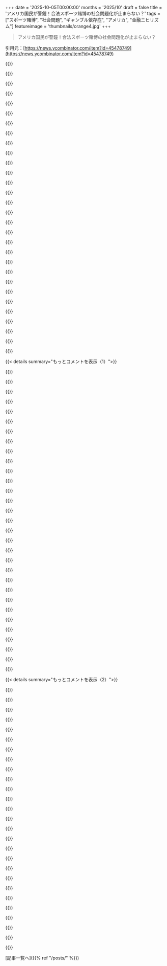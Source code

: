 +++
date = '2025-10-05T00:00:00'
months = '2025/10'
draft = false
title = 'アメリカ国民が警鐘！合法スポーツ賭博の社会問題化が止まらない？'
tags = ["スポーツ賭博", "社会問題", "ギャンブル依存症", "アメリカ", "金融ニヒリズム"]
featureimage = 'thumbnails/orange4.jpg'
+++

> アメリカ国民が警鐘！合法スポーツ賭博の社会問題化が止まらない？

引用元：[https://news.ycombinator.com/item?id=45478749](https://news.ycombinator.com/item?id=45478749)




{{<matomeQuote body="ギャンブルの合法化と人気ってさ、単なる不道徳とか社会への悪影響だけじゃないんだよね。人々が「この社会システムじゃどうせ俺らの生活は良くならない」って希望を失ってる証拠なんだよ。努力しても報われないなら、運命はただの偶然なんだから、一発逆転狙ってギャンブルに金突っ込むしかない、って感覚だね。" userName="keiferski" createdAt="2025/10/05 07:19:07" color="#45d325">}}




{{<matomeQuote body="ギャンブル自体は不道徳じゃないと思うな。問題は、ごく一部の人が依存症になって、有り金全部どころかそれ以上を賭けにつぎ込んじゃうこと。業界の儲けのほとんどが、その依存症の人たちから出てるっていうのが実態だよね。" userName="victorbjorklund" createdAt="2025/10/05 08:27:41" color="">}}




{{<matomeQuote body="ギャンブルって、すごく厳しいルールがない限り、だいたいマイナスな結果しかないんだよね。やってることで何か価値を生んだり、中立的だったりすることなんてないから、不道徳だって言われてもしょうがないんじゃないかな。" userName="tgv" createdAt="2025/10/05 09:43:18" color="">}}




{{<matomeQuote body="「人々がシステムに希望を失ってる」って話だけど、Kyla Scanlonって人がこれを「金融ニヒリズム」って呼んでるらしいよ。https://kyla.substack.com/p/gen-z-and-financial-nihilism<br>彼女は、仮想通貨やBTCが流行ったのも、みんなが金銭的な成功への別の道を見つけられないから「一発当てたい」って思ってる証拠だって考えてるんだってさ。" userName="throw0101d" createdAt="2025/10/05 14:55:12" color="#785bff">}}




{{<matomeQuote body="ギャンブルの倫理について話すことはできるけどさ、イスラム教、キリスト教、ヒンドゥー教とか、世界のほとんどの倫理観では強く反対されてるよね。ギャンブルが広まると社会に悪い影響が出るってのは、ほとんどの文明が昔から知ってる当たり前の結論だと思うな。https://en.wikipedia.org/wiki/Gambling#Religious_views" userName="keiferski" createdAt="2025/10/05 08:39:50" color="#785bff">}}




{{<matomeQuote body="若い子が経済的に苦しいのって、スクリーンに時間使いすぎてるのとどれくらい関係あるのかなってマジで思うんだよね。Z世代って1日9時間も見てるらしいし、18〜24歳のアメリカ人だとソーシャルメディアだけで3時間以上だって。若い子を不利にする社会や構造的な要因はいっぱいあるって認めるけど、人には選択の自由もあるじゃん。俺が20代の頃は、仕事も趣味もソフト開発で、好きだからずっと技術磨いてたよ。まあ、製品を中毒性高くしてる心理学者がいるから、若い子を責めるのはunfair かもしれないけどね。だから俺ら年長者が何かすべきなのかも。正直、「スマホやめて何かやれ！」って老害発言の自覚はある。うちの子にも言ってるけど効果なし。でもさ、これって筋通ってる？それとも単なる被害者非難？" userName="adriand" createdAt="2025/10/05 15:57:36" color="#785bff">}}




{{<matomeQuote body="「厳しいルール」の定義がないから反論は難しいけど、ギャンブルにも良い面はあるよ。例えば、保険はリスク集約で経済破綻を防ぐけど、トラブルに賭けてるようなもんだし。市場の流動性も価格変動に賭ける人がいてこそだしね。あと、インフラとかチャリティも宝くじで資金調達されてきたし、高額な物を共同購入するみたいな形でも使われる。これらは規制なしでもメリットあるけど、適切な規制があった方がもっと良い結果になるみたいだね。" userName="kqr" createdAt="2025/10/05 14:23:55" color="#ff33a1">}}




{{<matomeQuote body="「厳しいルール」ってのは、主催者が利益を得ないこととか、個人ごとの損失上限のことね。でも、どのルールならギャンブルが中立になるかはわかんない。インフラは税金で払うべきでしょ、公平で予測可能だし。保険はギャンブルじゃないな。偶然要素はあるけど、それは違う。適正価格で大きな損失に備えるんであって、支払わないことを願うものだから。宝くじ形式の販売は搾取だよ。" userName="tgv" createdAt="2025/10/05 14:40:00" color="#ff33a1">}}




{{<matomeQuote body="「主催者の利益なし」って言うなら、ギャンブルだけじゃなく全てのビジネスを排除してることになるよ。前のコメントで挙げた例は全部、主催者が利益を出してるしね。特に保険は社会にとって明らかにプラスで、実際にはギャンブルだよ。必要なければ何もペイアウトされないけど、もし必要になったら莫大な金額が支払われる、比較的小さな賭けをしてるんだからさ。" userName="dpark" createdAt="2025/10/05 15:30:51" color="#38d3d3">}}




{{<matomeQuote body="システムが生活を良くしてくれるって期待を人々が失ってることの表れだね。大筋では同意するけど、賭博サイトにお金をつぎ込む前に貯蓄や投資を考えるべきだよ。ギャンブルは人生を良くする保証がない唯一の選択肢なんだから。人生が良くならない主な理由は、何も行動してないことじゃないかな。英語圏のほとんどの国じゃお金の供給量が年5%以上増えてるんだから、その一部でも手に入れる方法を見つけなよ。もしお金の使い道が本当に思いつかないなら、友達にあげれば？そうすれば、少なくとも困った時の社会的なつながりになるかもね。" userName="roenxi" createdAt="2025/10/05 08:02:43" color="">}}




{{<matomeQuote body="ギャンブルだけじゃないよ。インフルエンサーやVC文化も「一攫千金か、さもなくば破滅」っていう考え方を煽ってる。HNでも「500万ドルじゃ引退するには少なすぎる」なんて意見を見たよ。それ以上貯めるには、非合理的なリスク（つまりギャンブル）を取るしかない。<br>GenZ世代は3方面から圧迫されてる。まず、長期的な安定を約束する職が少ないこと（特にSWEはプレッシャーを感じてる）。次に、ソーシャルメディアが良い生活の基準を上げちゃったこと。最後に、NIMBYや不透明な医療政策が、マズローの欲求段階説の最も低い（そして最も数値化できる）側面（安全の欲求）を手の届かないものにしてる。<br>ギャンブルは症状なんだ。今どき、良い債券なんてないから人々は投資しない。同じように、安定した仕事なんてほとんどないから、誰も投資しないんだ。<br>住宅改革、透明性のある医療、そして少しの労働者保護があれば、安定した意思決定を促す上で大きく役立つはずだよ。" userName="screye" createdAt="2025/10/05 16:37:13" color="#38d3d3">}}




{{<matomeQuote body="ギャンブルは悪い行動を助長して作り出す。仕事で数晩、地元の州公認カジノに滞在する機会があったんだ。試してみて、人間観察してみなよ。せいぜい、音楽やコンベンション活動と関連してるグループが楽しんでるくらい。ほとんどは憂鬱で、年寄りが年金をくだらないスロットマシンで浪費してる。最悪の場合、テーブルやポーカーゲームで露骨な犯罪行為、つまりマネーロンダリングが見られるよ。唯一良いと思ったギャンブルは、イギリスやアイルランドにある国営宝くじ債券だけ。基本的には宝くじのCDみたいなもんで、利子が賞金になるけど、元金は残るんだ。オンラインスポーツ賭博はひどいね。うちの息子は13歳だけど、多くの男の子がスポーツ賭博に完全に夢中になってる。お金を稼ぐ前から中毒者を作ってるよ。" userName="Spooky23" createdAt="2025/10/05 15:59:56" color="#ff5c5c">}}




{{<matomeQuote body="ギャンブル問題を抱えている人の圧倒的多数は、こんな合理的な金銭的判断をしてないよ。彼らは、できるだけ多くのお金を引き出そうとする悪質な業者によって強化された、習慣的な行動をしてるだけだ。<br>これは特に“伝統的な”オフラインギャンブルや宝くじで顕著だね。低所得者は、合理的な金融戦略としてではなく、一種の学習性無力感から習慣的にそれらをやってるんだ。https://fortune.com/2024/04/04/lottery-tickets-poor-rich-inc..." userName="keiferski" createdAt="2025/10/05 08:15:56" color="#785bff">}}




{{<matomeQuote body="これには100%同意だね。ギャンブルだけでなく、成功への着実な道筋があるっていう考えが、基本的に消え去ったことだよ。ある調査[1]で、経済的成功にはいくら必要か尋ねたところ、Zoomer世代の平均は1000万ドルで、ミレニアル世代のほぼ2倍、ブーマー世代の10倍だったんだ。多くの人がZoomer世代を世間知らずで金融リテラシーがないって批判したけど、僕が思うに、30歳以下のほとんどの人は、これまでの人生のトレンドを見て、人生にものすごい変動があるだろうから、嵐を乗り切るには莫大なお金が必要だと判断したんだと思うよ。[1] https://fortune.com/2025/01/20/gen-z-9-5-million-financially..." userName="nharada" createdAt="2025/10/05 17:44:50" color="#ff5733">}}




{{<matomeQuote body="うん、多くの場合そうだろうね。でも、慢性的に非合理的な決定をする人の話から始まったら、人生は少し希望がないように見えるだろう。問題は、彼らが諦めていることと同じくらい、合理的な決定をしていないことだよ。<br>スレッドの元のコメントは「成功への梯子が存在しない、または存在しないと認識される状況でギャンブルは繁栄する」って言ってたけど、問題は、そういう人たちは梯子があっても登れないことだと思う。成功の梯子を登るには、合理的な行動者の握力が必要だ。もし誰かがギャンブルをしているなら、一番の問題はシステムそのものではなく、何らかの理由で投資の概念を根本的に理解していないことなんだ。ギャンブル政策を変えても、その人を助けることはできないよ。もし自分で投資しないなら、最終的には常に、ギャンブルや他の悪癖でお金を非合理的に浪費しようと、投資する誰かの慈善に頼ることになるんだからね。" userName="roenxi" createdAt="2025/10/05 08:29:25" color="">}}




{{<matomeQuote body="13歳の子たちは何してるの？フェイクマネーのスポーツ賭博プラットフォームなの、それとも実際にお金を使ってるの？" userName="Retr0id" createdAt="2025/10/05 16:30:45" color="">}}




{{<matomeQuote body="僕ら、明らかに社会に対する見方が違うみたいだね。君のは厳密に金融的なレンズを通して見てるように思えるけど、間違ってたら教えてね。’大きく勝つ可能性もある‘？いや、そうじゃない。君は（おそらくもっと大きな）損失をどこかで被っただけだよ。見返りなんてない。保険は、個人や社会にとって大きな損失を耐えられるものにする。ギャンブルとは違うんだ。" userName="tgv" createdAt="2025/10/05 17:04:18" color="">}}




{{<matomeQuote body="「月に500ドル賭けて、僕がガンになることに賭ける」って言ったらどうかな。保険には間違いなく社会的な利益があるよ。でも、それは間違いなくギャンブルでもあるんだ。" userName="dpark" createdAt="2025/10/05 17:45:12" color="">}}




{{<matomeQuote body="’1000万ドル‘？ああ、じゃあ彼らは単に虚偽に基づいて人生の決断をしてるってこと？笑<br>世界は今と違うのは知ってるけど、僕は2008年の金融危機後、高校を卒業したんだ。このZoomer世代の悲観論の多くは、ミレニアル世代について言われてたこととそっくりだね。<br>でも僕は（そして未来の妻も）、ただ州立大学に州内学費で通ったんだ。IT／工学系の学位を借金（5桁）して取ったよ。アップダウン（レイオフも含め）ありながらも、この業界で10年くらい働いてきた。借金は完済した。生活費の高い都市で良いアパートに住んだ。5年貯蓄（超節約ってわけじゃなくて、賢くやったって感じかな。例えば、08年型シビックをずっと乗り続けたとか）して、良い家を手に入れた。そして今じゃ赤ちゃんがいて、片方だけが働いてる（もう片方は在宅勤務だけどね）。<br>僕らは両親から多額の寄付をもらったわけじゃない（大学の貯蓄はいくらか助けになったけど、それは僕の子供にもしてるよ）。一流の立派な学校に行ったわけでもない。学校でずば抜けて優秀だったわけでもない。<br>でも肝心なのは、両手上げてシステムはダメだって言わなかったことだよ。08年の危機以来、浮き沈みがあったけど、参加しないことが失う主な方法だったんだ。だからそう、成功には1000万ドル必要だなんて、めちゃくちゃ間違ったことを考えるのはバカげてるし、自己破壊的だよ、はは。" userName="whateveracct" createdAt="2025/10/05 21:14:18" color="#ff5c5c">}}




{{<matomeQuote body="貧しい人々が不合理だから貧しいのであって、何十億ドル規模の企業が依存性のある行動を意図的に植え付けてお金を搾取しているというシステム的な要因は関係ない、という意見は、貧しい人々（というか一般の人々）がどう機能するかを全く理解していないね。もう何も言えないよ。" userName="keiferski" createdAt="2025/10/05 08:36:34" color="#45d325">}}




{{<matomeQuote body="息子は、友達のお父さんが賭けをさせてくれるって言ってたよ。「おい、今夜のワイルドカードゲームはどっちが好き？10ドル賭けてやるよ」ってね。親が子供にアルコールとか年齢制限があるものを与えるのとは違う見方だよね。スポーツが日常の会話やチームへの自己同一性（“we” need to win this game）で果たす役割を考えると、「賭けをすると観戦がもっと面白くなる、そうしないと退屈すぎる」って言う知人も何人かいたな。社会やアイデンティティの問題で観ないわけにはいかないからね。「昨夜の試合観た？“we”は崩壊したよ、ひどかった…」って、部族のチャントについていけるようにならないと。" userName="ineedasername" createdAt="2025/10/05 16:49:55" color="#ff33a1">}}




{{<matomeQuote body="＞金持ちになれる可能性があるものにお金を投げてもいいだろうね<br>スポーツ賭博で金持ちになる人なんていないと思うよ。宝くじみたいにジャックポットが莫大で当選確率がすごく低いっていうのとは違うんだ。宝くじは誰も当たらなければジャックポットが積み重なっていくけど、スポーツ賭博ではギャンブラーはスポーツイベントの結果に基づいて常に勝つか負けるかだから、キャリーオーバーなんてないしね。" userName="lapcat" createdAt="2025/10/05 11:26:55" color="">}}




{{<matomeQuote body="長時間スクリーンを見ることで困難が生じるのは確かだけど、それが悪い雇用市場の原因じゃないね。“スクリーン”効果なんて存在しないよ。でも、CS（コンピューターサイエンス）プログラムの学生数はここ数年でかなり増えて、情熱の違いが影響してるのを見てきたんだ。友達2人が去年卒業したけど、2人とも大学卒業時にはオファーがゼロだった（これは今の普通で、またもやスクリーンタイムとは全く関係ない）。1人はコーディングに情熱があって、サイドプロジェクトやLeetCodeを続け、1年間ボバショップで働いた後にテック企業で職を得たよ。もう1人はコーディングに苦戦して、口では情熱がないと言ってたし（不平ばかり言ってて、面接の準備もあまりしなかった）、数ヶ月の就職活動で諦めてしまったね。これはあくまで一例だけど、今日の雇用市場では一般的に言えることだろうな。でも、市場が核心的な問題で、次に個人の努力する意欲が来るね。どちらもスクリーンタイムとは関係ないよ。" userName="jwilber" createdAt="2025/10/05 17:20:07" color="">}}




{{<matomeQuote body="＞広範なギャンブル＝社会への悪影響<br>これは相関関係と因果関係を混同してるよね。あなたもGP（元の投稿）で言ってるように、悲惨な社会状況があるからこそ、人々はギャンブル（あるいはもっと一般的にリスクを取ること）を抜け出す唯一の有効な選択肢として見るんだよ。" userName="kqr" createdAt="2025/10/05 12:17:42" color="">}}




{{<matomeQuote body="Wikiページによると、聖書の視点から見るとキリスト教はギャンブル自体には問題ないみたいだよ。<br>＞聖書はギャンブルを非難していないが、新約聖書では金持ちになりたいという欲望が何度も問題視されている。<br>そしてカトリック教会の問題は競争なんだって。<br>＞一部の教区牧師は、カジノが教会のビンゴや、ブラックジャック、ルーレット、クラップス、ポーカーなどのゲームが資金集めに使われる毎年恒例の祭りの客を奪うという理由でも反対している。" userName="1659447091" createdAt="2025/10/05 08:52:20" color="">}}




{{<matomeQuote body="私が13歳の時、両親は夕食時に（少量の）ワインを飲ませてくれたよ。きっと多くの親が子供のために代理でスポーツ賭博をさせているだろうね。おそらく賭けを娯楽の一種として使い、お金がなくなる方法を教えるためだろうね。注意深く行えば良いことにもなると思うし、もちろん間違った方向に行く可能性もあるけど。" userName="SoftTalker" createdAt="2025/10/05 18:21:40" color="">}}




{{<matomeQuote body="＞金持ちになれる可能性がある<br>核心的な問題は、そんな可能性は存在しないってことだよ。もし君が金持ちになるほどの成功したギャンブラーになったら、Jets（ニューヨーク・ジェッツ）がプレイオフから数学的に敗退するよりも早く、全てのプラットフォームからBANされちゃうからね。" userName="bdangubic" createdAt="2025/10/05 13:01:38" color="">}}




{{<matomeQuote body="因果関係が一方向だからといって、もう一方向に行かないとは限らないよね。そういうのを悪循環って呼ぶんだよ。" userName="hollerith" createdAt="2025/10/05 12:45:02" color="">}}




{{<matomeQuote body="カトリック教会の項目にある最初の半分を丸々省略してるのは、非常に誤解を招くやり方だね。カトリック教会は、ギャンブル自体に道徳的な障壁はないという立場をとってるんだよ。ただし、公正で、賭ける側が全員合理的に勝つチャンスがあり、詐欺がなく、関係者が賭けの結果を事前に知っていないこと（知っている場合は開示していること）が条件ね。さらに、賭け金を失っても困らない範囲で、限度額に達したらやめること、動機が娯楽であり、「金銭欲」や生活のためではないこと、という条件を満たしている限り、問題ないとしているんだ。一般的に、カトリックの司教たちは、カジノギャンブルが人々にギャンブル問題や依存症を誘発しがちで、特に貧しい人々に悪影響を及ぼすという理由で反対しているんだよ。また、高利貸し、売春、腐敗、一般的な公衆の不道徳の増加といった二次的な影響を挙げることもあるね。" userName="keiferski" createdAt="2025/10/05 09:06:41" color="#ff33a1">}}




{{<matomeQuote body="「成功への道がない場所でギャンブルが繁栄する」って話は、綺麗事だけど本当にそうかな？ギャンブルって中毒性があるから、社会問題がそんなになくても同じくらい広がるんじゃないかな。" userName="shusaku" createdAt="2025/10/05 09:43:06" color="">}}




{{< details summary="もっとコメントを表示（1）">}}

{{<matomeQuote body="客がスポーツ賭博で金持ちになれないのは、ブックメーカーが勝ち続ける客をBANしたり、賭け金上限を下げたりするからだよ。彼らは裁定取引を防ぐためにオッズも調整してるし。賢い詐欺師のボスやブックメーカーのオーナーは、そりゃ大儲けしてるだろうね。" userName="tpm" createdAt="2025/10/05 11:46:56" color="#ff33a1">}}




{{<matomeQuote body="10年以上前に故郷を離れたんだけど、最近帰ったら労働者階級の貧しい地域に賭博場がめちゃくちゃ増えてて驚いたよ。金持ちの地域には全然ないんだよね。こういう場所って、結局ドラッグとか暴力とか、ろくなもんを呼び寄せるだけ。コミュニティを悪くしてるだけだから、なくなってほしいな。" userName="angarg12" createdAt="2025/10/05 05:43:22" color="#45d325">}}




{{<matomeQuote body="暴力が問題なら、暴力自体に対処すべきだ。ギャンブルは不道徳かもしれないけど、他人の権利を侵害しない限り、違法にするべきじゃない。これは純粋な運任せのゲームに興じる人たちの話だからね。" userName="kriops" createdAt="2025/10/05 05:52:37" color="">}}




{{<matomeQuote body="金持ちの地域に賭博場がないのは、彼らが“低級”なものを排除しようとするからだよ。うちの街でも一番金持ちの地域にあるSafewayだけは宝くじを売ってないもん。そういうこと。" userName="darth_avocado" createdAt="2025/10/05 06:37:29" color="">}}




{{<matomeQuote body="まあ、裕福な人たちは金融市場でギャンブルしてるんじゃないかな？" userName="331c8c71" createdAt="2025/10/05 06:56:05" color="">}}




{{<matomeQuote body="個人間のポーカーは問題ないけど、人を操って金をむしり取るような企業ギャンブルは全然違う話だよ。あれは個人を破滅させ、家族や社会まで壊す。心理的なトリックで同意を歪めるから、規制をかけるべき。搾取的な資本家が個人の自決権や幸福を奪うべきじゃないし、企業ギャンブルにはもっと厳しい規制が必要だね。" userName="soulofmischief" createdAt="2025/10/05 07:35:45" color="#45d325">}}




{{<matomeQuote body="ギャンブル中毒で家を失った人もいるんだ。その影響は家族にとって相当大きいと思うよ。" userName="Kudos" createdAt="2025/10/05 06:46:27" color="">}}




{{<matomeQuote body="スポーツ賭博って純粋な運任せじゃないけど、ブックメーカーのビジネスモデルは倫理的に問題ありだね。ほとんどの客は、自分たちが統計モデルのプロ集団と戦ってるって知らないんだ。勝ちすぎるとBANされるのに、中毒者からは貯金がなくなってもお金を取り続ける。" userName="daymanstep" createdAt="2025/10/05 06:10:13" color="#785bff">}}




{{<matomeQuote body="彼らがやればギャンブルだけど、俺たちがやれば投資なんだよね。" userName="kelseyfrog" createdAt="2025/10/05 07:21:46" color="#38d3d3">}}




{{<matomeQuote body="問題はギャンブル自体じゃなくて、これらのビジネスが一度にたくさんの“カモ”を集めてるってことだよ。例えば、お前が闇金業者だとして、顧客を探すのにどこが良い？高級レストラン、映画館、適当なバー、テーマパーク、野球場、公園、それともスポーツ賭博場？" userName="Retric" createdAt="2025/10/05 06:02:32" color="#45d325">}}




{{<matomeQuote body="麻薬合法化についてはどう思う？" userName="dist-epoch" createdAt="2025/10/05 07:54:43" color="">}}




{{<matomeQuote body="多くの人がクオンツチームが作る複雑な統計モデルと戦ってる。ブックメーカーには2つのやり方があるんだ。<br>（1）何が起こるか真実を見抜いてオッズを設定し、そこから手数料を取る。<br>（2）イベントが近づくにつれてオッズを調整し、どちらのサイドからでも集める金額で反対側への支払いをカバーする。戦略（2）ならオッズを知らなくてもいいし、正しいと予想されるベッターを拒否する必要もない。" userName="thaumasiotes" createdAt="2025/10/05 08:02:27" color="#ff5c5c">}}




{{<matomeQuote body="投資ってのは、会社みたいに収益を生むものにお金を投入してリターンを期待すること。ギャンブルは基本的にランダムな数字で金を再分配するゲームで、ハウスが手数料を取るからマイナスサムゲームだね。でも、予期せぬ大きな儲けがあるから、それが不運な人を依存症にさせるんだ。" userName="nine_k" createdAt="2025/10/05 07:35:29" color="#ff33a1">}}




{{<matomeQuote body="金融市場での利用法にはギャンブルじゃないものも多いよ。インデックスファンドやCoca-Cola株を買うのはギャンブルじゃないし、あまりリスクも高くない。ちゃんとした会社の株なら、価格や将来のパフォーマンスはだいたい予測できるしね。空売りしない限り借金も作りにくいし、分析が間違ってても株が無価値になることはない。<br>でも、デイトレードはギャンブルだと思う。特定の一日の価格変動はランダムに近いからね。" userName="prewett" createdAt="2025/10/05 14:49:26" color="#ff5c5c">}}




{{<matomeQuote body="戦略（2）だけじゃ最初の価格設定はできないし、ブックメーカーは“悪い”初期価格設定で大きく損する可能性があるよ。もし個人が繰り返しブックメーカーから大金を勝ち取ってるなら、それはその人がブックメーカーより良いモデルを持ってる証拠だ。だからブックメーカーは彼らをバンするべき。スポーツ賭博はゼロサムゲームだから、お前がブックメーカーから勝つ1ドルは、ブックメーカーが失う1ドルだからね。" userName="daymanstep" createdAt="2025/10/05 08:23:02" color="#785bff">}}




{{<matomeQuote body="そう、彼らは遺伝子と脳の構造を自分で選んだんだから、なんて無責任なんだ！／s<br>基本的に、大規模かつ継続的に起こる問題は個人の問題じゃないよ。加工食品やゲームのデザイナーなんかは、人間の脳の欠陥を狙って、政治家を動かして合法的にやらせてるわけだ。それで、それに引っかかる個人のせいだって言うのか？" userName="nosianu" createdAt="2025/10/05 07:05:06" color="#ff33a1">}}




{{<matomeQuote body="それは絶対に考慮されてるよ。お前のコメントは全体的にストローマンだ。<br>もし意図的じゃないなら（そうじゃないと疑ってるから気にしないで）、“God-given rights”を検索すれば、お前が主張したいことを論理的に一貫した形で説明できるはずだよ。それは特定の領域で特定の意味を持つ、明確に定義された概念だからね。“negative rights vs. positive rights”も役立つ検索フレーズかもしれない。" userName="kriops" createdAt="2025/10/05 16:45:27" color="#785bff">}}




{{<matomeQuote body="つまり、誰も神から与えられたネガティブな権利を侵害されてないってことだろ。" userName="kriops" createdAt="2025/10/05 16:46:44" color="">}}




{{<matomeQuote body="株や投資信託を買うのも賭博そのものだよ。未来の未知の出来事に金銭を賭けるってことだからな。歴史的にプラスの期待値があったとしても、それがギャンブルじゃないってことにはならないぜ。" userName="ryandrake" createdAt="2025/10/05 16:01:53" color="">}}




{{<matomeQuote body="株を買っても、会社への生産的な貢献にはならない。俺が1000ドルのMSFT株を買っても、Microsoftの口座に1000ドルが追加されるわけじゃないんだ。その1000ドルは別の賭け手の以前の賭けを決済するために使われ、将来、俺も株を売って、いくらか分からない額の金で自分の賭けを決済する。歴史的に株式市場での賭けがプラスの期待値だったとしても、それがまだギャンブルじゃないってことにはならない。" userName="ryandrake" createdAt="2025/10/05 16:04:29" color="#785bff">}}




{{<matomeQuote body="＞ギャンブルは不道徳でも、他人の神が与えた権利を侵害しないから違法にするべきじゃないって言うけど、喫煙も同じだろ？でもタバコ会社の広告は制限されてる。ギャンブルは結局、依存症になりやすい人から金を奪う捕食的なビジネスなんだよ。" userName="bawolff" createdAt="2025/10/05 06:12:59" color="#ff5c5c">}}




{{<matomeQuote body="権利は複雑な相互作用を単純化したものに過ぎない。社会はそんな単純化よりも、自分たちに何が利益になるかを重視するんだ。強化尋問の有効性が低いことと、人々が尋問されるリスクを望まないことから、一般的に反対されてる。ただ、核の脅威を追跡するのは、普通の人がこの立場から例外だと考えてるみたいだな。" userName="Retric" createdAt="2025/10/06 02:53:51" color="">}}




{{<matomeQuote body="ユダヤ・キリスト教の神も他の神もいないのに、何の権利について話してるんだ？人権のことか？人権を正当化するのに宗教なんていらないだろ。それに、君の議論がそれを説明するって言ったのに、なんでそうなのか実際に示してないじゃないか。君の議論は、先に言及された力の不均衡をどう考慮に入れてるんだ？" userName="soulofmischief" createdAt="2025/10/05 17:59:32" color="">}}




{{<matomeQuote body="麻薬戦争は起こるべきじゃなかった。これは1世紀にわたり国内外のテロや支配の道具として使われてきたんだ。他人の自由を制限して富を得ようとする腐敗した人々によって設計され、広められた。君の示唆する点として、薬物依存症も同様に地域社会を荒廃させ、人生を破壊するし、フェンタニルのような薬物の場合、合法化は非常に強力で目立たない毒物を容易に手に入れられるようにするわけで、暴力への大きな潜在的影響がある。銃による暴力も同様に語れる。ギャンブルセンターの許可、酒屋の出現、選択的執行、イラン・コントラ事件 [0] みたいなスキャンダルを見ると、薬物、ギャンブル、銃をさらに密接に結びつけられる。これらの全てのトピックについて一貫した立場を持つことが重要だから、この点を提起してくれて感謝するよ。だから、そういったことを踏まえて、薬物の消費/製造/流通、銃、ギャンブルは高レベルでは全て合法であるべきだと思う。でも、社会におけるこれらのシステムの差別的で階級的な運用をなくすべきだし、異なる階層へのアクセスには賢明な評価と認定プログラムを導入すべきだ。特定の強力な物質については、定期的に医学的・心理的な適性、そして運用上の認定を証明するよう義務付けるべきだな。同様に、ギャンブルと銃についても賢明な制限が必要だ [1]。現実として、自由には責任が伴うってことだ。責任がなければ、無制限の自由は無秩序やポスト資本主義の悪夢につながる。政府の主な目的の一つは、進歩と革新を可能にしつつ、人々の幸福と自己決定を最大化するために、個人、地域社会、そして社会全体にわたるこれらの自由のバランスを取ることだ。君自身の立場を聞きたいね。<br>[0] https://en.wikipedia.org/wiki/Iran%E2%80%93Contra_affair<br>[1] はっきり言うけど、俺は修正第2条 [1] にはすごく賛成で、何かを禁止したり、国家が暴力と権力の独占を維持したりすることを求めてるわけじゃない。＼いかなる口実があろうとも、武器弾薬は放棄されるべきではない。労働者を武装解除しようとするいかなる試みも、必要とあれば武力によって阻止されなければならない。＼ - Karl Marx" userName="soulofmischief" createdAt="2025/10/05 08:25:38" color="#ff33a1">}}




{{<matomeQuote body="＞もし個人が最初の悪いオッズでブックメーカーから繰り返し大金を勝ち取ってるなら、それはブックメーカーより良いモデルを持ってる証拠で、だからブックメーカーはその人をBANするって言うけど、そうは思わないな。もし個人がこの方法で繰り返し大金を勝ち取ってるなら、ブックメーカーはオッズを調整する際にその賭けに大きな重みを与えるべきだっていうサインだよ。その情報はブックメーカーが欲しがるものかもしれないんだからな。" userName="thaumasiotes" createdAt="2025/10/05 08:58:11" color="">}}




{{<matomeQuote body="神から与えられた権利っていうのは、有神論を必要としない特定の権利論を指すんだよ。それは広く理解されてる用語だから、いちいち”訂正”されるべきじゃないだろ。神から与えられた権利に言及すれば、その定義が呼び出されて、俺が指摘してた矛盾が明確になるはずだ。" userName="kriops" createdAt="2025/10/06 17:33:19" color="">}}




{{<matomeQuote body="ある程度のスキルがあっても、それが危険じゃないってことにはならない。そして、賭博会社のやり方は純粋に捕食的だぜ。" userName="watwut" createdAt="2025/10/05 06:27:45" color="">}}




{{<matomeQuote body="これは単純な間違いだよ。「神から与えられた権利」の定義を受け入れるか否かで話は変わるよね。もし受け入れないなら、その後の議論は無意味になる。君は後者を選んだみたいだから、コメント自体が無関係だよ。本当かどうかは別として、俺は君の意見に反対だけど、それに入り込むと話が脱線しちゃうからやめておくね。" userName="kriops" createdAt="2025/10/06 18:18:40" color="#ff5733">}}




{{<matomeQuote body="もし、ダメな父親が大学の資金をギャンブルで使い果たしたら、それって自分の責任なの？" userName="lordnacho" createdAt="2025/10/05 07:38:38" color="">}}




{{<matomeQuote body="株を買うってのは会社の生産的な利用に貢献してるわけじゃないって？いや、資本コストをわずかに減らしてるんだよ。" userName="JumpCrisscross" createdAt="2025/10/05 16:06:58" color="">}}

{{</details>}}




{{< details summary="もっとコメントを表示（2）">}}

{{<matomeQuote body="ギャンブルは社会にとって悪いの？個人や家族には確実に悪いね。社会全体に影響するなら、そりゃ悪いよ。ギャンブルは胴元だけが儲かる仕組み。TV広告も負けた人の金で成り立ってる。娯楽って言っても、中毒性があるのはわかってる。もし悪いと認めるならどうする？喫煙や飲酒みたいに規制する？広告禁止や高税率にする？米国ではビジネスが最優先だから、まず無理だろうね。" userName="bruce511" createdAt="2025/10/05 05:39:03" color="#45d325">}}




{{<matomeQuote body="禁止したら止まるって？多分無理だろうね。15年前はそこまでじゃなかったけど。禁止の目的は消費をゼロにすることじゃなく、大幅に減らすことだよ。でも、みんなが知ってて参加しちゃってるから、昔に戻すのは簡単じゃないかもね。" userName="tokioyoyo" createdAt="2025/10/05 05:46:03" color="#ff5733">}}




{{<matomeQuote body="昔、米国ではギャンブルがめちゃくちゃ違法で、海外のポーカー会社も米国のインターネット管轄権で閉鎖させられたんだ。詳しくはこれ見て。https://en.wikipedia.org/wiki/United_States_v._Scheinberg" userName="pjc50" createdAt="2025/10/05 06:29:53" color="#ff5c5c">}}




{{<matomeQuote body="ギャンブルは個人や家族にとって確かに悪いって？ギャンブラーが借金したら、離婚時に配偶者もその半分を背負わされるんだよ。家族にとって“延長線上”で悪いだけじゃなく、離婚後でさえ家族を直接傷つけるんだ。" userName="watwut" createdAt="2025/10/05 06:29:30" color="#ff5733">}}




{{<matomeQuote body="でも、昔から行くバーにはスロットマシンがあるし、ガソリンスタンドにもあるのに、なんでそれが数に入らないんだ？ずっと不思議なんだよね。" userName="bongodongobob" createdAt="2025/10/05 07:53:42" color="">}}




{{<matomeQuote body="個人のギャンブルによる借金は、共同口座に計上されてなければ、個人のものだよね？" userName="DiggyJohnson" createdAt="2025/10/05 07:20:54" color="">}}




{{<matomeQuote body="そうだよ、米国では昔からギャンブルは盛んだったけど、みんな知らなかっただけ。違法なオフショア市場が巨大だったんだ。オフショアだと税金も払わず、害悪防止もできない。合法化すれば、税収も得られて、少数のギャンブル依存症利用者への対策も効果的にできるんだよ。それに、米国で合法な他のもの（例えば大麻）と比べると、ギャンブルはそこまで中毒性がない。スポーツ賭博が違法だった頃、違法市場は世界最大だったんだから、違法のままにするのはめちゃくちゃ非論理的だったんだよ。" userName="skippyboxedhero" createdAt="2025/10/05 07:52:19" color="#ff5c5c">}}




{{<matomeQuote body="一度ボトルから出た魔神を戻すのは難しいよね、特にケイマン諸島なんかの会社に行けば簡単に賭けられるし。スマホがあればどこからでも何にでも賭けられるからね。スポーツ中継中の広告を禁止すれば少しは減るだろうけど、それは「たまに賭ける人」に影響するだろうな。<br>俺はスポーツはやらないけど、時々パブにいるとやってるんだ。UKでこの数十年でどれだけ蔓延したか見てきたよ。広告会社はそれが普通なだけでなく、ゲームを楽しむ唯一の方法だと描いてるけど、俺の両親や祖父母は昔、普通にフットボールを楽しんでたはずだよ。<br>90年代のUKのスポーツ賭博は、おっちゃんたちがパイントの値段をプールかフルーツマシンに賭けるくらいだった。フルーツマシンの上限は5パイント分くらいで、プールは「Forfar Four, East Fife Five」みたいな結果を聞きながら毎週やる、ややこしい計算問題だったね。<br>パブでの社会的な交流を伴うランチで5ポンド使う代わりに、5分で50ポンドを搾取して次へ行く「定額オッズ賭博」機の爆発的な普及と、中心街の衰退がUKの町にひどい災いをもたらした。オンラインギャンブルは、もう3時40分のドンカスターのレースに賭け金を出すためにいかがわしい店に行く必要も、知り合いとパブで1時間待って観戦する必要もなくなったってこと。全部自宅からできるんだ。<br>ギャンブルはこの世代で産業化されて、楽しさよりも金銭の搾取を重視するようになった。「1時間楽しんで3ポンド」じゃなく、「できるだけ多くの金を搾り取る」ことになったんだ。だから広告も全部「大勝ち」の話ばっかりで、お前がスポーツ好きだからどの選手が最初に点を取るか、賭博会社よりよく知ってるって煽るんだよ。" userName="ta1243" createdAt="2025/10/05 06:35:49" color="#ff5733">}}




{{<matomeQuote body="まず当たり前のことだけど、どんなギャンブルでも客は結局損するんだ。ゲームは超高度な会社が運営してて、彼らの方が優秀な数学者がいて儲けてるからね。一貫して勝ち続けるのは不可能じゃないけど、もしそうしたら、賭け金の上限を設けられたり、BANされたりするよ。" userName="creato" createdAt="2025/10/05 05:45:33" color="">}}




{{<matomeQuote body="「ギャンブルは客がネット損失を出す」っていうのは、スポーツ賭博に関しては違うよ。スポーツ賭博もポーカーも勝てるゲームなんだ。ほとんどの人は長い目で見ると勝てないけど、ブラックジャックみたいなテーブルゲームとは違って、ハウス以外にも絶対に勝者はいるんだ。<br>はっきり言うけど、だからと言ってそれが良いとか許されるべきだとは思わないよ。俺も昔はポーカープレイヤーだったし、今はたまにフットボールに賭けるのを楽しむけど、特にスポーツ賭博は社会にとって結局はマイナスだっていう考えになってきたな。でも、もし反対意見を言うなら、事実に基づかない議論をするより、ちゃんとした方が説得力あるだろ。" userName="idopmstuff" createdAt="2025/10/05 18:39:53" color="">}}




{{<matomeQuote body="ギャンブルは昔からフットボールの一部だったよ。フットボールプールってギャンブルじゃん？競馬は触れないのかい？<br>定額オッズ機とスポーツ賭博を混同するのは、わざと誤解を招くようなものだよ。それは美味しい水と強力なSkunk Weedを比べるようなもんだ。スポーツ賭博は、体験の多くの側面をコントロールできないから害が少ないと知られているんだ。一方、定額オッズ機は中毒者を惹きつけるように体験がコントロールされているからね。それに、これらの機械は厳しく規制されてるんだよ。設置場所、仕組みの運営方法を分けるカテゴリーがある。規制（賭けられる金額を制限する規制が変わったことを君は知らないみたいだけど、5分で50ポンドなんて賭けられないよ）はあって、問題は純粋に選択の問題なんだ。<br>オンラインギャンブルが成長したのはアクセスしやすくなったからで、いかがわしい店に行きたくなかった人たちが、週末にアッカに賭けられるようになったってことだよ。フットボールプールだって人から金を搾取するためのものだったんだ。プールを運営してた人たちは、人間の精神への生来の愛からやってたわけじゃない、人々がギャンブルしたいからやってたんだよ。<br>それに、広告禁止はギャンブル会社にとってそんな大問題じゃない。UKでは、Paddy Powerは他の皆よりもかなり少ない広告費で同じくらい稼げるから、巨大なイコライザーになるだろうね。でも、問題はオフショアの会社がUKで広告を出し続け、FOBTからの収益増加をかなり促進するってことだ。もし大規模なリテール参加がなくなったら、会社は中毒者に資金を頼らざるを得なくなる。これが最初の影響で、この先どうなるかは誰にもわからない。でも、広告は巨大な収益を生み出し、かなりの雇用を提供し、依存症治療に資金を提供し（2022年までは政府資金のギャンブル依存症センターはなく、すべてプロバイダーが資金提供してた）、人々が楽しむ一般的に低害な製品なんだ。ギャンブルは何十年も英国文化の中核だったんだから、最近変わったのは英国社会の構成であってギャンブルじゃないんだよ。" userName="skippyboxedhero" createdAt="2025/10/05 08:22:22" color="#38d3d3">}}




{{<matomeQuote body="「禁止しても止まらない」なんて、全くくだらない発言だよ。最も重度のギャンブラーが賭けをする場所を探すのを止められないのは当たり前だ。でも、テレビやアプリストアでアプリが広告されて、新しい人たちがそれにハマるのを止めることはできるだろ？そうだよ。ちょっと興味がある人がスポーツに賭けるのを止めることは？そうだよ。<br>もし「止める」が「全てのスポーツ賭博」を意味するなら、そりゃ無理だ。でも「普通の社会でのスポーツ賭博」を意味するなら、止められるよ。この単純な事実を曖昧にする奴は、もっと多くの人間の不幸から金を稼ぎたいと思ってるんだ、それを忘れちゃいけない。<br>広告を禁止した国でのタバコの利用がどうなったか思い出してみろよ。" userName="viccis" createdAt="2025/10/05 06:23:36" color="#ff5733">}}




{{<matomeQuote body="全面禁止じゃなくてもいいんだ。広告を禁止したり、ブランディングを規制して魅力的じゃないようにしたり（プロバイダー1、プロバイダー2みたいに）。パーレイベットとか、「イノベーション」と称して客の金を10倍速で燃やすようなものは制限できる。大金を使う中毒者を狙う「コンシェルジュ」サービスも規制／廃止できるだろ。<br>そういう種類の禁止こそが社会に本当に効くんだ。有害な行動を強く抑止しつつ、闇市場を締め出すからね。" userName="Fade_Dance" createdAt="2025/10/05 06:22:27" color="#45d325">}}




{{<matomeQuote body="広告禁止が一番手っ取り早い解決策だと思うな。子供たちが見るスポーツ中継中に、スポーツブックが広告を流すなんて、まともな理由はないだろ。" userName="RataNova" createdAt="2025/10/05 07:46:53" color="">}}




{{<matomeQuote body="この問題については、結構混乱してる人がいるみたいだね。この種の借金は個人に属するもので、他の関係者（配偶者、相続人）が追求されることはない、っていう君の言うことは正しいよ。でも、離婚の際には考慮されるんだ。<br>ジョニーとジェイニーが100万ドルの不動産、20万ドルの貯蓄、20万ドルの退職金を持ってたとする。離婚したらそれぞれ70万ドルずつ受け取るはずだ（結婚した時は無一文の学生で、結婚中に全資産を得たと仮定して）。<br>もしジェイニーが家に住み続けたいなら、ジョニーを買い取るためにあと30万ドル借りるだけでいい。それと金融資産の彼女の分を合わせれば、彼の家の分を払える。<br>ところがジョニーが、ジェイニーには一切話してなかったクレジットカードの借金が50万ドルあると打ち明けたとしよう。彼女は「それはあなたの問題、あなたの取り分から差し引いて」とは言えないんだ。結婚資産は分割前にその金額だけ減らされるんだ。<br>ジェイニーは今や45万ドルしか受け取れない、純資産の均等分割だ。家を維持するには55万ドルを用意しなきゃならなくて、実質的にジョニーのギャンブル借金の半分と、家と金融資産の差額を支払うことになるんだ。<br>もし彼女が家を維持しようとしなければ、彼女が手にする現金は資産の半分から借金の半分を引いたものになる。もしジョニーが200万ドルを負債しているなら、夫婦合わせて60万ドルのマイナスだ。彼女が結婚を解消するには、ジョニーの借金に30万ドルの現金を支払わなければならない、彼女の全ての資産を失う上にね。<br>もちろん、ジェイニーはジョニーを良い時も悪い時も、ギャンブル依存症も含めて結婚したわけだ。でも、特に彼女がギャンブルを知らず、ジョニーが借金を抱えるのを止められなかったとしたら、ジャネットにとっては不公平に感じるかもしれないね。そしてジョニーの弁護士は、交渉時にジョニーが負っているものすべてを掘り起こすようにするだろう、資産の場合とは逆で、敏腕弁護士はジョニーに金貨やオフショア口座について軽く触れるように言うかもしれないね。最悪の場合、ジョニーは離婚が避けられないとわかったらベガスに行ってしまう。損失は共有財産になることを知っていて、勝った金はパーティーに使ったり、現金で懐に入れたりするんだからね。<br>※離婚の参加者の行動は性別によってステレオタイプ化されています。倹約家で家庭的なジョニーさんや、だらしない怠け者のジェイニーさん、みんなごめんなさい。" userName="debtta" createdAt="2025/10/05 08:44:28" color="#38d3d3">}}




{{<matomeQuote body="簡単な解決策は、勝者をBANするのを禁止するだけだと思うな。ギャンブル会社を規制すればいいんだよ。" userName="katbyte" createdAt="2025/10/05 06:04:41" color="">}}




{{<matomeQuote body="ギャンブルって昔からフットボールの一部だったけど、昔のフットボールプールはギャンブルじゃないって言いたいわけ？いや、昔はパイント代くらいの少額だったけど、今は規模が違うんだって話だよ。<br>「規模が大事」って言いたいんだね。" userName="throwaway2037" createdAt="2025/10/05 15:34:31" color="">}}




{{<matomeQuote body="Janeが家を維持するために55万ドルも必要ってことは、実質的にJohnnyのギャンブル借金半分と、家と金融資産の差額を払ってるのと同じだね。もっとひどいのは、Janeが家に関心がなくてもその借金の半分を払わなきゃいけないってこと。ギャンブラーの場合、資産がマイナスになることが多いから、パートナーも借金まみれになっちゃうんだ。だから、ギャンブラーのパートナーへの最初のアドバイスは、すぐに離婚すること。じゃないと何年も支払い続けることになるからね。" userName="watwut" createdAt="2025/10/05 09:02:31" color="#45d325">}}




{{<matomeQuote body="俺が住んでる州はコミュニティ財産制なんだ。だから、口座の名義がどうであろうと、俺の全財産は夫婦の共有財産になるんだよね。法的な借金も似たようなものだと思うよ。いくつか例外はあるし、ギャンブルの借金もそうかもしれないけど、デフォルトでは債権者はどちらかの配偶者が持ってる資産から回収できるって考えるのが普通かな。" userName="toast0" createdAt="2025/10/05 07:34:37" color="">}}




{{<matomeQuote body="結婚したら、どの口座を使ったかに関わらず、結婚中に手に入れたものは全部「共通」になるんだ。借金も同じだよ（結婚前の資産や借金は完全に個人のもの）。<br>その後、共通のものは婚前契約とかがない限り、半分ずつ分けられるんだ。" userName="watwut" createdAt="2025/10/05 07:33:30" color="">}}




{{<matomeQuote body="OPが言ってることは、ほとんど依存症とは関係ないね。ギャンブル依存症の人は、とにかくギャンブルをするんだ。アメリカで合法化される前のギャンブル依存症の問題の一つは、違法なブックメーカーを使って、足を折られたりしてたこと。合法化は、害を防止するための唯一の方法だよ。州の規制当局がプロバイダーを管理できるからね（例えば、アメリカの全ての州には、プロバイダーが実施しなきゃいけない排除リストがあるし、規制当局は運営を直接管理できる）。<br>さらに、非効果的な規制をすると、かえって害を引き起こすっていう証拠もたくさんあるよ。香港が良い例で、ある種のギャンブルは収益を上げるために合法化されてるけど（確か税収の10％以上を占めててすごく効果的）、他の形式は収益を最大化するために禁止されてるんだ…それで依存症の人が地下サービスを使う唯一のユーザーになってる。スウェーデンには国営のギャンブル運営会社があるけど、その会社はサービスが悪くて（当然だけど）、またもや依存症の人たちが地下サービスに流れちゃってるんだ。<br>なぜか一般の人は、ギャンブルは本質的に依存性があって、合法化されたら初めて誘発されるものだと思ってるけど、どっちも違うよ。物質は本質的に依存性があるけど、ギャンブルはそうじゃないし、ギャンブラーの中で依存症になる人の割合はだいたい1％くらいなんだ…全人口じゃなくてギャンブラーのうちのね。それに、合法化によって誘発されるわけじゃないんだよ、それは本当の依存症だから、合法かどうかにかかわらず存在するんだ。" userName="skippyboxedhero" createdAt="2025/10/05 07:59:52" color="#ff33a1">}}




{{<matomeQuote body="ネットロスっていうのは、全プレイヤーの負け額を合わせると、勝ち額を超えちゃうってことだよ。もちろん、個々では勝つ人もいるけどね（少なくともたまには）。でもグループ全体としては、常にネットロスなんだ（だってハウスが手数料を取るからね）。" userName="bruce511" createdAt="2025/10/05 19:22:59" color="#ff5c5c">}}




{{<matomeQuote body="ネバダを出たら、そんなにスロットマシンは見なかったと思うよ。ワシントン州でスロットマシンを見たいなら、ネイティブ・リザベーションのカジノに行かなきゃいけないんだ。" userName="mikestew" createdAt="2025/10/05 22:39:23" color="">}}




{{<matomeQuote body="俺が知ってる中で、めちゃくちゃ賭けてる奴らの大半は子供たちだよ。特にティーンエイジャーがスキーリフトでパーレーやロングショットの話をしてるのをよく聞くね。" userName="slumberlust" createdAt="2025/10/05 12:38:03" color="#38d3d3">}}




{{<matomeQuote body="「俺が知ってる中で、めちゃくちゃ賭けてる奴らの大半は子供たちだよ。特にティーンエイジャーがスキーリフトでパーレーやロングショットの話をしてるのをよく聞くね。」<br>Woah. どこの国だよ？ スウェーデン、フランス、イタリア、オーストリア、スイスでは考えられないんだけど。" userName="throwaway2037" createdAt="2025/10/05 15:35:54" color="">}}




{{<matomeQuote body="ああ、それよりひどいよ。少なくともスポーツ賭博では、ギャンブラーがずっと勝ち続けたら、会社はBANしたり、利益を制限したりするんだ。詐欺だよ。" userName="inerte" createdAt="2025/10/05 15:10:45" color="#ff5c5c">}}

{{</details>}}



[記事一覧へ]({{% ref "/posts/" %}})
